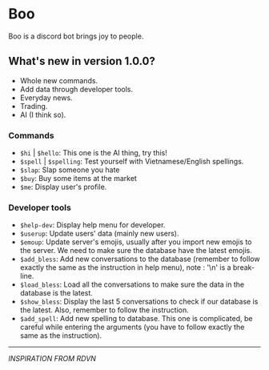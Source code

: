 # Boo

Boo is a discord bot brings joy to people.

## What's new in version 1.0.0?

- Whole new commands.
- Add data through developer tools.
- Everyday news.
- Trading.
- AI (I think so).

### Commands

- `$hi` | `$hello`: This one is the AI thing, try this!
- `$spell` | `$spelling`: Test yourself with Vietnamese/English spellings.
- `$slap`: Slap someone you hate
- `$buy`: Buy some items at the market
- `$me`: Display user's profile.

### Developer tools

- `$help-dev`: Display help menu for developer.
- `$userup`: Update users' data (mainly new users).
- `$emoup`: Update server's emojis, usually after you import new emojis to the server. We need to make sure the database have the latest emojis.
- `$add_bless`: Add new conversations to the database (remember to follow exactly the same as the instruction in help menu), note : '\n' is a break-line. 
- `$load_bless`: Load all the conversations to make sure the data in the database is the latest.
- `$show_bless`: Display the last 5 conversations to check if our database is the latest. Also, remember to follow the instruction.
- `$add_spell`: Add new spelling to database. This one is complicated, be careful while entering the arguments (you have to follow exactly the same as the instruction).

-------------------------------------------------
_INSPIRATION FROM RDVN_
